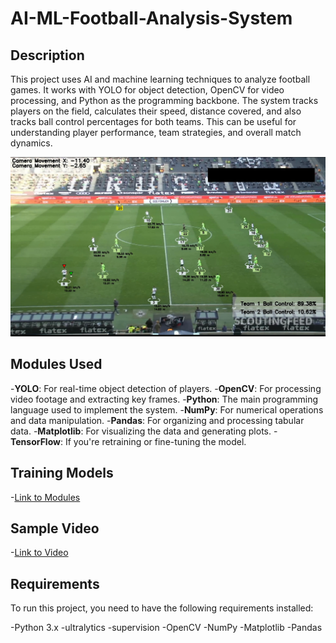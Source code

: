 # AI-ML-Football-Analysis-System

## Description

This project uses AI and machine learning techniques to analyze football games. It works with YOLO for object detection, OpenCV for video processing, and Python as the programming backbone. The system tracks players on the field, calculates their speed, distance covered, and also tracks ball control percentages for both teams. This can be useful for understanding player performance, team strategies, and overall match dynamics.

![Screenshot](output_videos/Screenshot.png)

## Modules Used 
-**YOLO**: For real-time object detection of players.
-**OpenCV**: For processing video footage and extracting key frames.
-**Python**: The main programming language used to implement the system.
-**NumPy**: For numerical operations and data manipulation.
-**Pandas**: For organizing and processing tabular data.
-**Matplotlib**: For visualizing the data and generating plots.
-**TensorFlow**: If you're retraining or fine-tuning the model.

## Training Models

-[Link to Modules](https://drive.google.com/file/d/1FSucb8Jj01alwZ9WoOPpNiT7erbK2Vld/view?usp=sharing)

## Sample Video

-[Link to Video](https://drive.google.com/file/d/164s_5Ba1_W_wboYO7IHgTcsljj8IWBG1/view?usp=sharing)

## Requirements

To run this project, you need to have the following requirements installed:

-Python 3.x
-ultralytics
-supervision
-OpenCV
-NumPy
-Matplotlib
-Pandas